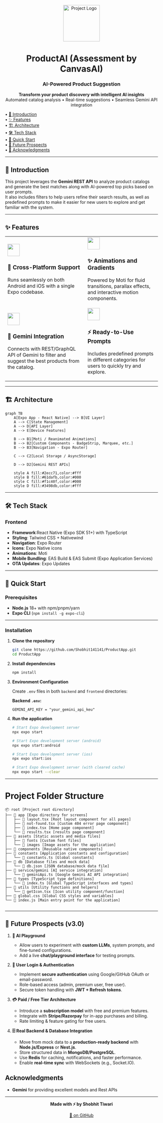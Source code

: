 <div align="center">

<img src="https://res.cloudinary.com/dpylpqxq4/image/upload/v1755362074/logo_gdwgg1.png" alt="Project Logo" width="120" height="120">

# ProductAI (Assessment by CanvasAI)

### AI-Powered Product Suggestion
</div>
  
<p align="center">
  <strong>Transform your product discovery with intelligent AI insights</strong><br>
  Automated catalog analysis • Real-time suggestions • Seamless Gemini API integration
</p>
  
 • <a href="#introduction">🎯 Introduction</a> <br>
 • <a href="#features">✨ Features</a> <br>
 • <a href="#architecture">🏗️ Architecture</a> <br>
 • <a href="#tech-stack">🛠️ Tech Stack</a> <br>
 • <a href="#quick-start">🚀 Quick Start</a> <br>
 • <a href="#future-prospects">🌟 Future Prospects</a> <br>
 • <a href="#acknowledgments">🙏 Acknowledgments</a>

---

## 🎯 Introduction 

This project leverages the **Gemini REST API** to analyze product catalogs and generate the best matches along with AI-powered top picks based on user prompts.  
It also includes filters to help users refine their search results, as well as predefined prompts to make it easier for new users to explore and get familiar with the system.

---

## ✨ Features

<table>
  <tr>
    <td>
      <img src="https://img.icons8.com/fluency/48/smartphone-tablet.png" width="40"/>
      <h3>📱 Cross-Platform Support</h3>
      <p>Runs seamlessly on both Android and iOS with a single Expo codebase.</p>
    </td>
    <td>
      <img src="https://img.icons8.com/fluency/48/animation.png" width="40"/>
      <h3>✨ Animations and Gradients</h3>
      <p>Powered by Moti for fluid transitions, parallax effects, and interactive motion components.</p>
    </td>
  </tr>
  <tr>
    <td>
      <img src="https://img.icons8.com/fluency/48/api.png" width="40"/>
      <h3>🔗 Gemini Integration</h3>
      <p>Connects with REST/GraphQL API of Gemini to filter and suggest the best products from the catalog.</p>
    </td>
    <td>
      <img src="https://img.icons8.com/fluency/48/offline.png" width="40"/>
      <h3>⚡ Ready-to-Use Prompts</h3>
      <p>Includes predefined prompts in different categories for users to quickly try and explore.</p>
    </td>
  </tr>
</table>

---

## 🏗️ Architecture

```mermaid
graph TB
    A[Expo App - React Native] --> B[UI Layer]
    A --> C[State Management]
    A --> D[API Layer]
    A --> E[Device Features]

    B --> B1[Moti / Reanimated Animations]
    B --> B2[Custom Components - BadgeStrip, Marquee, etc.]
    B --> B3[Navigation - Expo Router]

    C --> C2[Local Storage / AsyncStorage]

    D --> D2[Gemini REST APIs]

    style A fill:#2ecc71,color:#fff
    style B fill:#61dafb,color:#000
    style C fill:#f1c40f,color:#000
    style D fill:#3498db,color:#fff

```

---

## 🛠️ Tech Stack

### Frontend
- **Framework**:React Native (Expo SDK 51+) with TypeScript
- **Styling**: Tailwind CSS + Nativewind
- **Navigation**: Expo Router
- **Icons**: Expo Native icons
- **Animations**: Moti
- **Mobile Bundling**: EAS Build & EAS Submit (Expo Application Services)
- **OTA Updates**: Expo Updates

---

## 🚀 Quick Start


### Prerequisites
- **Node.js** 18+ with npm/pnpm/yarn
- **Expo CLI** (`npm install -g expo-cli`)

---

### Installation

1. **Clone the repository**
   ```bash
   git clone https://github.com/Shobhit141141/ProductApp.git
   cd ProductApp
   ```

2. **Install dependencies**
   ```bash
   npm install
   ```

3. **Environment Configuration**

   Create `.env` files in both `backend` and `frontend` directories:

   **Backend `.env`:**
   ```env
   GEMINI_API_KEY = "your_gemini_api_keu"
   ```

4. **Run the application**
   ```bash
   # Start Expo development server
   npx expo start

   # Start Expo development server (android)
   npx expo start:android

   # Start Expo development server (ios)
   npx expo start:ios

   # Start Expo development server (with cleared cache)
   npx expo start --clear
   ```
---


# Project Folder Structure
```
📦 root [Project root directory]
├── 📂 app [Expo directory for screens]
│   ├── 📄 layout.tsx [Root layout component for all pages]
│   ├── 📄 not-found.tsx [Custom 404 error page component]
│   ├── 📄 index.tsx [Home page component]
│   └── 📄 results.tsx [results page component]
├── 📂 assets [Static assets and media files]
│   ├── 📂 fonts [Custom font files]
│   └── 📂 images [Image assets for the application]
├── 📂 components [Reusable native components]
├── 📂 constants [Application constants and configuration]
│   └── 📄 constants.ts [Global constants]
├── 📂 db [Database files and mock data]
│   └── 📄 db.json [JSON database/mock data file]
├── 📂 service/gemini [AI service integration]
│   └── 📄 geminiApi.ts [Google Gemini AI API integration]
├── 📂 types [TypeScript type definitions]
│   └── 📄 index.ts [Global TypeScript interfaces and types]
├── 📂 utils [Utility functions and helpers]
│   └── 📄 getIcon.tsx [Icon utility component/function]
├── 📄 global.css [Global CSS styles and variables]
└── 📄 index.js [Main entry point for the application]   
 
```
---

## 🌟 Future Prospects (v3.0)
1. **🤖 AI Playground**
   - Allow users to experiment with **custom LLMs**, system prompts, and fine-tuned configurations.  
   - Add a live **chat/playground interface** for testing prompts.

2. **👤 User Login & Authentication**
   - Implement **secure authentication** using Google/GitHub OAuth or email-password.  
   - Role-based access (admin, premium user, free user).  
   - Secure token handling with **JWT + Refresh tokens**.

3. **💳 Paid / Free Tier Architecture**
   - Introduce a **subscription model** with free and premium features.  
   - Integrate with **Stripe/Razorpay** for in-app purchases and billing.  
   - Rate limiting & feature gating for free users.

4. **🗄️ Real Backend & Database Integration**
   - Move from mock data to a **production-ready backend** with **Node.js/Express** or **Nest.js**.  
   - Store structured data in **MongoDB/PostgreSQL**.  
   - Use **Redis** for caching, notifications, and faster performance.  
   - Enable **real-time sync** with WebSockets (e.g., Socket.IO).


##  Acknowledgments

- **Gemini** for providing excellent models and Rest APIs

---

<div align="center">
  <p>
    <strong>Made with ⚡ by Shobhit Tiwari</strong>
  </p>
  <p>
    <a href="https://github.com/Shobhit141141/previwer">🌟 on GitHub</a>
  </p>
</div>
